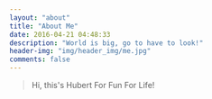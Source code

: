 ```yaml
---
layout: "about"
title: "About Me"
date: 2016-04-21 04:48:33
description: "World is big, go to have to look!"
header-img: "img/header_img/me.jpg"
comments: false
---
```


> Hi, this's Hubert
> For Fun For Life!
